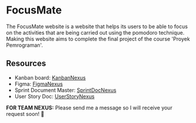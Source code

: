 # FocusMate
The FocusMate website is a website that helps its users to be able to focus on the activities that are being carried out using the pomodoro technique. Making this website aims to complete the final project of the course 'Proyek Pemrograman'.

## Resources
- Kanban board: [KanbanNexus](https://ungu.in/KanbanNexus)
- Figma: [FigmaNexus](https://ungu.in/FigmaNexus)
- Sprint Document Master: [SprintDocNexus](https://ungu.in/SprintDocNexus)
- User Story Doc: [UserStoryNexus](https://ungu.in/userStoryNexus)

**FOR TEAM NEXUS:** Please send me a message so I will receive your request soon! 🤘
